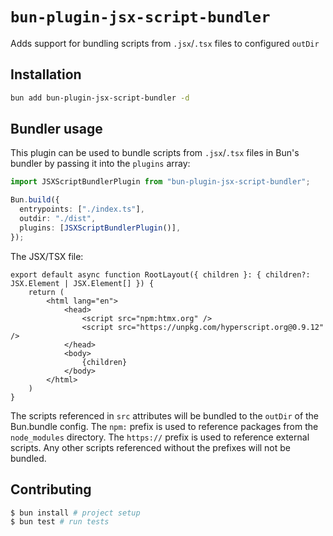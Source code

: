 # `bun-plugin-jsx-script-bundler`

Adds support for bundling scripts from `.jsx`/`.tsx` files to configured `outDir`

## Installation

```sh
bun add bun-plugin-jsx-script-bundler -d
```

## Bundler usage

This plugin can be used to bundle scripts from `.jsx`/`.tsx` files in Bun's bundler by passing it into the `plugins` array:

```ts
import JSXScriptBundlerPlugin from "bun-plugin-jsx-script-bundler";

Bun.build({
  entrypoints: ["./index.ts"],
  outdir: "./dist",
  plugins: [JSXScriptBundlerPlugin()],
});
```

The JSX/TSX file:

```tsx
export default async function RootLayout({ children }: { children?: JSX.Element | JSX.Element[] }) {
    return (
        <html lang="en">
            <head>
                <script src="npm:htmx.org" />
                <script src="https://unpkg.com/hyperscript.org@0.9.12" />
            </head>
            <body>
                {children}
            </body>
        </html>
    )
}
```

The scripts referenced in `src` attributes will be bundled to the `outDir` of the Bun.bundle config. The `npm:` prefix is used to reference packages from the `node_modules` directory. The `https://` prefix is used to reference external scripts. Any other scripts referenced without the prefixes will not be bundled.


## Contributing

```bash
$ bun install # project setup
$ bun test # run tests
```